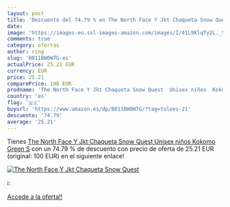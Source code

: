```yaml
---
layout: post
title: 'Descuento del 74.79 % en The North Face Y Jkt Chaqueta Snow Quest'
date: 
image: 'https://images-eu.ssl-images-amazon.com/images/I/41L9KlqTy2L._SL200_.jpg'
comments: true
category: ofertas
author: ring
slug: 'B011BW0W7G-es'
actualPrice: 25.21 EUR
currency: EUR
price: 25.21
comparePrice: 100 EUR
prodname: 'The North Face Y Jkt Chaqueta Snow Quest  Unisex niños  Kokomo Green  S'
country: 'es'
flag: '🇪🇸'
buyurl: 'https://www.amazon.es/dp/B011BW0W7G/?tag=tolees-21'
descuento: '74.79'
average: '25.21'
---
```


Tienes [The North Face Y Jkt Chaqueta Snow Quest  Unisex niños  Kokomo Green  S](https://www.amazon.es/dp/B011BW0W7G/?tag=tolees-21) con un 74.79 % de descuento con precio de oferta de 25.21 EUR (original: 100 EUR) en el siguiente enlace!

[![The North Face Y Jkt Chaqueta Snow Quest](https://images-eu.ssl-images-amazon.com/images/I/41L9KlqTy2L._SL200_.jpg)](https://www.amazon.es/dp/B011BW0W7G/?tag=tolees-21)

ℹ️:


[Accede a la oferta!!](https://www.amazon.es/dp/B011BW0W7G/?tag=tolees-21)
